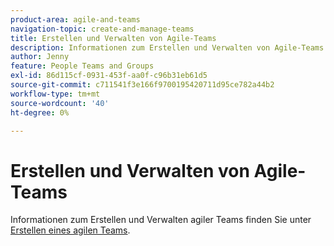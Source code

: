 ```yaml
---
product-area: agile-and-teams
navigation-topic: create-and-manage-teams
title: Erstellen und Verwalten von Agile-Teams
description: Informationen zum Erstellen und Verwalten von Agile-Teams finden Sie unter Erstellen eines Agile-Teams .
author: Jenny
feature: People Teams and Groups
exl-id: 86d115cf-0931-453f-aa0f-c96b31eb61d5
source-git-commit: c711541f3e166f9700195420711d95ce782a44b2
workflow-type: tm+mt
source-wordcount: '40'
ht-degree: 0%

---
```


# Erstellen und Verwalten von Agile-Teams

Informationen zum Erstellen und Verwalten agiler Teams finden Sie unter [Erstellen eines agilen Teams](../../agile/get-started-with-agile-in-workfront/create-an-agile-team.md).

